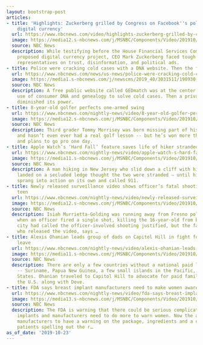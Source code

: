 ```yaml
---
layout: bootstrap-post
articles:
- title: 'Highlights: Zuckerberg grilled by Congress on Facebook''s political ads,
    digital currency'
  url: https://www.nbcnews.com/video/highlights-zuckerberg-grilled-by-congress-on-facebook-s-political-ads-digital-currency-71930949827
  image: https://media12.s-nbcnews.com/j/MSNBC/Components/Video/201910/zuckerberg-trio-thumb.nbcnews-fp-1200-630.jpg
  source: NBC News
  description: While testifying before the House Financial Services Committee on Facebook’s
    proposed digital currency project, CEO Mark Zuckerberg faced tough questions from
    representatives on trust, disinformation, and political ads.
- title: Police were cracking cold cases with a DNA website. Then the fine print changed.
  url: https://www.nbcnews.com/news/us-news/police-were-cracking-cold-cases-dna-website-then-fine-print-n1070901
  image: https://media1.s-nbcnews.com/j/newscms/2019_40/3031511/190930-dna-policing-main-kh_7b253c3b2459655f821639e2ee6222d5.nbcnews-fp-1200-630.jpg
  source: NBC News
  description: A free public website called GEDmatch was at the center of a groundbreaking
    use of consumer DNA and genealogy to solve cold cases. Then a privacy backlash
    diminished its power.
- title: 8-year-old golfer perfects one-armed swing
  url: https://www.nbcnews.com/nightly-news/video/8-year-old-golfer-perfects-one-armed-swing-71927877979
  image: https://media12.s-nbcnews.com/j/MSNBC/Components/Video/201910/nn_mch_inspiring_child_golfer_191023_1920x1080.nbcnews-fp-1200-630.jpg
  source: NBC News
  description: Third grader Tommy Morrisey was born missing part of his right arm
    and hasn’t even ever had a real golf lesson -- but he’s won more than 30 tournaments
    and plans to go pro one day.
- title: Apple Watch’s ‘Hard Fall’ feature saves life of hiker stranded on cliff
  url: https://www.nbcnews.com/nightly-news/video/apple-watch-s-hard-fall-feature-saves-life-of-hiker-stranded-on-cliff-71927365690
  image: https://media11.s-nbcnews.com/j/MSNBC/Components/Video/201910/nn_bal_apple_watch_hiker_fall_191023_1920x1080.nbcnews-fp-1200-630.jpg
  source: NBC News
  description: A man hiking in New Jersey who slid down a cliff with his friend and
    landed on a secluded ledge thought the two were stranded — until his Apple Watch
    sprang into action on its own and called 911.
- title: Newly released surveillance video shows officer’s fatal shooting of fleeing
    teen
  url: https://www.nbcnews.com/nightly-news/video/newly-released-surveillance-video-shows-officer-s-fatal-shooting-of-fleeing-teen-71927365659
  image: https://media12.s-nbcnews.com/j/MSNBC/Components/Video/201910/nn_mal_ca_police_shooting_death_191023_1920x1080.nbcnews-fp-1200-630.jpg
  source: NBC News
  description: Isiah Murrietta-Golding was running away from Fresno police in 2017
    when an officer fired a single shot, killing the 16-year-old from behind. The
    city had called the officer-involved shooting justified, but the family’s attorney,
    who released the video, says …
- title: Alexis Ohanian leads group of dads on Capitol Hill in fight for paid family
    leave
  url: https://www.nbcnews.com/nightly-news/video/alexis-ohanian-leads-group-of-dads-on-capitol-hill-in-fight-for-paid-family-leave-71928389544
  image: https://media11.s-nbcnews.com/j/MSNBC/Components/Video/201910/nn_ktu_paid_family_leave_191023_1920x1080.nbcnews-fp-1200-630.jpg
  source: NBC News
  description: There are only a few countries without a national paid leave policy
    -- Suriname, Papua New Guinea, a few small islands in the Pacific, and the United
    States. Ohanian traveled to Capitol Hill to advocate for paid family leave in
    the U.S. along with Dove.
- title: FDA says breast implant manufacturers need to make women aware of risks
  url: https://www.nbcnews.com/nightly-news/video/fda-says-breast-implant-manufacturers-need-to-make-women-aware-of-risks-71926853624
  image: https://media13.s-nbcnews.com/j/MSNBC/Components/Video/201910/nn_kda_fda_breast_implant_warning_191023_1920x1080.nbcnews-fp-1200-630.jpg
  source: NBC News
  description: The FDA is warning that there could be serious complications with breast
    implants and manufacturers need to do more to warn women. Now the agency wants
    manufacturers to have a warning on the package, ingredients and a checklist for
    patients spelling out the r…
as_of_date: '2019-10-23'
---
```


